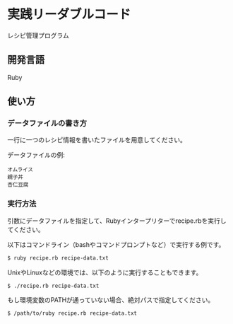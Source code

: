 # 実践リーダブルコード

レシピ管理プログラム

## 開発言語

Ruby

## 使い方

### データファイルの書き方

一行に一つのレシピ情報を書いたファイルを用意してください。

データファイルの例:

```
オムライス
親子丼
杏仁豆腐
```

### 実行方法

引数にデータファイルを指定して、Rubyインタープリターでrecipe.rbを実行してください。

以下はコマンドライン（bashやコマンドプロンプトなど）で実行する例です。

```bash
$ ruby recipe.rb recipe-data.txt
```

UnixやLinuxなどの環境では、以下のように実行することもできます。

```bash
$ ./recipe.rb recipe-data.txt
```

もし環境変数のPATHが通っていない場合、絶対パスで指定してください。

```bash
$ /path/to/ruby recipe.rb recipe-data.txt
```
